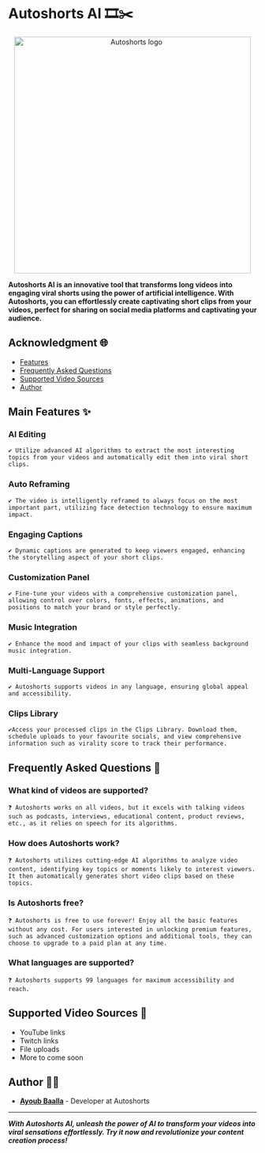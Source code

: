 # Autoshorts AI 🎞️✂️

<p align="center">
  <img src="https://cdn.discordapp.com/attachments/1050165602813231174/1234494568733478982/watermark.png?ex=66455f68&is=66440de8&hm=232a3cf28e2641ce4544ac2774c27258cfcfb3f6701b06a1b6be3b9722dad374&" alt="Autoshorts logo" width="480">
</p>

**Autoshorts AI is an innovative tool that transforms long videos into engaging viral shorts using the power of artificial intelligence. With Autoshorts, you can effortlessly create captivating short clips from your videos, perfect for sharing on social media platforms and captivating your audience.**

## Acknowledgment 🌐
- [Features](#features)
- [Frequently Asked Questions](#frequently-asked-questions)
- [Supported Video Sources](#supported-video-sources)
- [Author](#author)

## Main Features ✨

### AI Editing
`✔️ Utilize advanced AI algorithms to extract the most interesting topics from your videos and automatically edit them into viral short clips.`

### Auto Reframing
`✔️ The video is intelligently reframed to always focus on the most important part, utilizing face detection technology to ensure maximum impact.`

### Engaging Captions
`✔️ Dynamic captions are generated to keep viewers engaged, enhancing the storytelling aspect of your short clips.`

### Customization Panel
`✔️ Fine-tune your videos with a comprehensive customization panel, allowing control over colors, fonts, effects, animations, and positions to match your brand or style perfectly.`

### Music Integration
`✔️ Enhance the mood and impact of your clips with seamless background music integration.`

### Multi-Language Support
`✔️ Autoshorts supports videos in any language, ensuring global appeal and accessibility.`

### Clips Library
`✔️Access your processed clips in the Clips Library. Download them, schedule uploads to your favourite socials, and view comprehensive information such as virality score to track their performance.`

## Frequently Asked Questions 🤔

### What kind of videos are supported?
`❓ Autoshorts works on all videos, but it excels with talking videos such as podcasts, interviews, educational content, product reviews, etc., as it relies on speech for its algorithms.`

### How does Autoshorts work?
`❓ Autoshorts utilizes cutting-edge AI algorithms to analyze video content, identifying key topics or moments likely to interest viewers. It then automatically generates short video clips based on these topics.`

### Is Autoshorts free?
`❓ Autoshorts is free to use forever! Enjoy all the basic features without any cost. For users interested in unlocking premium features, such as advanced customization options and additional tools, they can choose to upgrade to a paid plan at any time.`

### What languages are supported?
`❓ Autoshorts supports 99 languages for maximum accessibility and reach.`

## Supported Video Sources 🎥

- YouTube links
- Twitch links
- File uploads
- More to come soon

## Author 👨‍💻

- **[Ayoub Baalla](https://github.com/MinightDev)** - Developer at Autoshorts

---

***With Autoshorts AI, unleash the power of AI to transform your videos into viral sensations effortlessly. Try it now and revolutionize your content creation process!***

